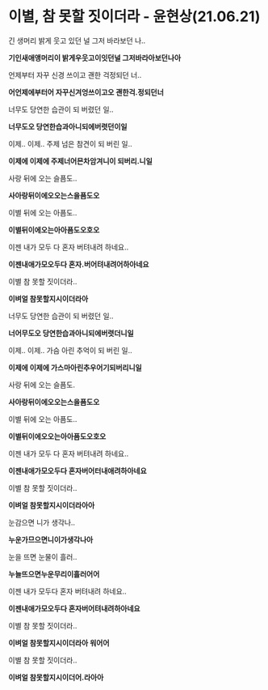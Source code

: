 # 이별, 참 못할 짓이더라 - 윤현상(21.06.21)

긴 생머리 밝게 웃고 있던 널 그저 바라보던 나..

**기인새애앵머리이 밝게우웃고이잇던널 그저바라아보던나아**

언제부터 자꾸 신경 쓰이고 괜한 걱정되던 너..

**어언제에부터어 자꾸신겨엉쓰이고오 괜한걱.정되던너**

너무도 당연한 습관이 되 버렸던 일..

**너무도오 당연한습과아니되에버렷던이일**

이제.. 이제.. 주제 넘은 참견이 되 버린 일..

**이제에 이제에 주제너어믄차암겨니이 되버리.니일**

사랑 뒤에 오는 슬픔도..

**사아랑뒤이에오오는스을픔도오**

이별 뒤에 오는 아픔도..

**이별뒤이에오는아아픔도오호오**

이젠 내가 모두 다 혼자 버텨내려 하네요..

**이젠내애가모오두다 혼자.버어텨내려어하아네요**

이별 참 못할 짓이더라..

**이벼얼 참못할지시이더라아**

너무도 당연한 습관이 되 버렸던 일..

**너어무도오 당연한습과아니되에버렷더니일**

이제.. 이제.. 가슴 아린 추억이 되 버린 일..

**이제에 이제에 가스마아린추우어기되버리니일**

사랑 뒤에 오는 슬픔도.

**사아랑뒤이에오오는스을픔도오**

이별 뒤에 오는 아픔도..

**이별뒤이에오오는아아픔도오호오**

이젠 내가 모두 다 혼자 버텨내려 하네요..

**이젠내애가모오두다 혼자버어터내애려하아네요**

이별 참 못할 짓이더라..

**이벼얼 참못할지시이더라아아**

눈감으면 니가 생각나..

**누운가므으면니이가생각나아**

눈을 뜨면 눈물이 흘러..

**누늘뜨으면누운무리이흘러어어**

이젠 내가 모두다 혼자 버텨내려 하네요..

**이젠내애가모오두다 혼자버어텨내려하아네요**

이별 참 못할 짓이더라..

**이벼얼 참못할지시이더라아 워어어**

이별 참 못할 짓이더라..

**이벼얼 참못할지시이더어.라아아**